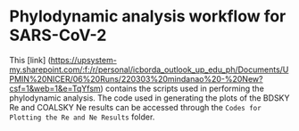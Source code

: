 # Phylodynamic analysis workflow for SARS-CoV-2

This [link] (https://upsystem-my.sharepoint.com/:f:/r/personal/icborda_outlook_up_edu_ph/Documents/UPMIN%20NICER/06%20Runs/220303%20mindanao%20-%20New?csf=1&web=1&e=TqYfsm) contains the scripts used in performing the phylodynamic analysis.
The code used in generating the plots of the BDSKY Re and COALSKY Ne results can be accessed through the `Codes for Plotting the Re and Ne Results` folder.
